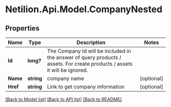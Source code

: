 # Netilion.Api.Model.CompanyNested
## Properties

Name | Type | Description | Notes
------------ | ------------- | ------------- | -------------
**Id** | **long?** | The Company Id will be included in the answer of query products / assets. For create products / assets it will be ignored. | 
**Name** | **string** | company name | [optional] 
**Href** | **string** | Link to get company information | [optional] 

[[Back to Model list]](../README.md#documentation-for-models) [[Back to API list]](../README.md#documentation-for-api-endpoints) [[Back to README]](../README.md)

